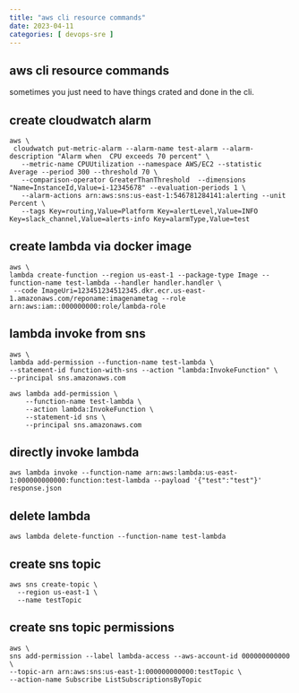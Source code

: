 ```yaml
---
title: "aws cli resource commands"
date: 2023-04-11
categories: [ devops-sre ]
---
```

## aws cli resource commands  
sometimes you just need to have things crated and done in the cli.

## create cloudwatch alarm  
```
aws \
 cloudwatch put-metric-alarm --alarm-name test-alarm --alarm-description "Alarm when  CPU exceeds 70 percent" \
   --metric-name CPUUtilization --namespace AWS/EC2 --statistic Average --period 300 --threshold 70 \
   --comparison-operator GreaterThanThreshold  --dimensions "Name=InstanceId,Value=i-12345678" --evaluation-periods 1 \
   --alarm-actions arn:aws:sns:us-east-1:546781284141:alerting --unit Percent \
   --tags Key=routing,Value=Platform Key=alertLevel,Value=INFO Key=slack_channel,Value=alerts-info Key=alarmType,Value=test
```

## create lambda via docker image  
```
aws \
lambda create-function --region us-east-1 --package-type Image --function-name test-lambda --handler handler.handler \
 --code ImageUri=123451234512345.dkr.ecr.us-east-1.amazonaws.com/reponame:imagenametag --role arn:aws:iam::000000000:role/lambda-role
```

## lambda invoke from sns
```
aws \
lambda add-permission --function-name test-lambda \
--statement-id function-with-sns --action "lambda:InvokeFunction" \
--principal sns.amazonaws.com 
```
```
aws lambda add-permission \
    --function-name test-lambda \
    --action lambda:InvokeFunction \
    --statement-id sns \
    --principal sns.amazonaws.com
```
## directly invoke lambda
```
aws lambda invoke --function-name arn:aws:lambda:us-east-1:000000000000:function:test-lambda --payload '{"test":"test"}' response.json
```

## delete lambda
```
aws lambda delete-function --function-name test-lambda
```

## create sns topic  
``` 
aws sns create-topic \
  --region us-east-1 \
  --name testTopic 

```

## create sns topic permissions 
```
aws \
sns add-permission --label lambda-access --aws-account-id 000000000000 \
--topic-arn arn:aws:sns:us-east-1:000000000000:testTopic \
--action-name Subscribe ListSubscriptionsByTopic
```
